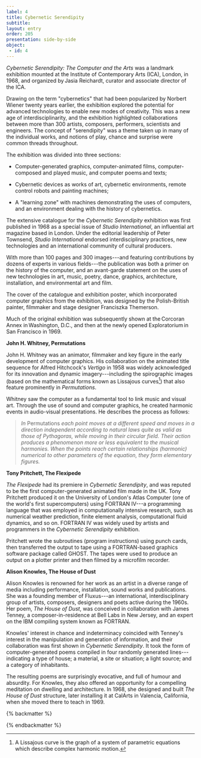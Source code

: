 ```yaml
---
label: 4
title: Cybernetic Serendipity
subtitle: 
layout: entry
order: 205
presentation: side-by-side 
object:
 - id: 4	
---
```


*Cybernetic Serendipity: The Computer and the Arts* was a landmark exhibition mounted at the Institute of Contemporary Arts (ICA), London, in 1968, and organized by Jasia Reichardt, curator and associate director of the ICA.

Drawing on the term "cybernetics" that had been popularized by Norbert Wiener twenty years earlier, the exhibition explored the potential for advanced technologies to enable new modes of creativity. This was a new age of interdisciplinarity, and the exhibition highlighted collaborations between more than 300 artists, composers, performers, scientists and engineers. The concept of "serendipity" was a theme taken up in many of the individual works, and notions of play, chance and surprise were common threads throughout.

The exhibition was divided into three sections:

-   Computer-generated graphics, computer-animated films, computer-composed and played music, and computer poems and texts;

-   Cybernetic devices as works of art, cybernetic environments, remote control robots and painting machines;

-   A "learning zone" with machines demonstrating the uses of computers, and an environment dealing with the history of cybernetics.

The extensive catalogue for the *Cybernetic Serendipity* exhibition was first published in 1968 as a special issue of *Studio International*, an influential art magazine based in London. Under the editorial leadership of Peter Townsend, *Studio International* endorsed interdisciplinary practices, new technologies and an international community of cultural producers.

With more than 100 pages and 300 images---and featuring contributions by dozens of experts in various fields---the publication was both a primer on the history of the computer, and an avant-garde statement on the uses of new technologies in art, music, poetry, dance, graphics, architecture, installation, and environmental art and film.

The cover of the catalogue and exhibition poster, which incorporated computer graphics from the exhibition, was designed by the Polish-British painter, filmmaker and stage designer Franciszka Themerson.

Much of the original exhibition was subsequently shown at the Corcoran Annex in Washington, D.C., and then at the newly opened Exploratorium in San Francisco in 1969.

**John H. Whitney, Permutations**

John H. Whitney was an animator, filmmaker and key figure in the early development of computer graphics. His collaboration on the animated title sequence for Alfred Hitchcock's *Vertigo* in 1958 was widely acknowledged for its innovation and dynamic imagery---including the spirographic images (based on the mathematical forms known as Lissajous curves[^1]) that also feature prominently in *Permutations*.

Whitney saw the computer as a fundamental tool to link music and visual art. Through the use of sound and computer graphics, he created harmonic events in audio-visual presentations. He describes the process as follows:

> *In* Permutations *each point moves at a different speed and moves in a direction independent according to natural laws quite as valid as those of Pythagoras, while moving in their circular field. Their action produces a phenomenon more or less equivalent to the musical harmonies. When the points reach certain relationships (harmonic) numerical to other parameters of the equation, they form elementary figures.*

**Tony Pritchett, The Flexipede**

*The Flexipede* had its premiere in *Cybernetic Serendipity*, and was reputed to be the first computer-generated animated film made in the UK. Tony Pritchett produced it on the University of London's Atlas Computer (one of the world's first supercomputers) using FORTRAN IV---a programming language that was employed in computationally intensive research, such as numerical weather prediction, finite element analysis, computational fluid dynamics, and so on. FORTRAN IV was widely used by artists and programmers in the *Cybernetic Serendipity* exhibition.

Pritchett wrote the subroutines (program instructions) using punch cards, then transferred the output to tape using a FORTRAN-based graphics software package called GHOST. The tapes were used to produce an output on a plotter printer and then filmed by a microfilm recorder.

**Alison Knowles, The House of Dust**

Alison Knowles is renowned for her work as an artist in a diverse range of media including performance, installation, sound works and publications. She was a founding member of Fluxus---an international, interdisciplinary group of artists, composers, designers and poets active during the 1960s. Her poem, *The House of Dust*, was conceived in collaboration with James Tenney, a composer-in-residence at Bell Labs in New Jersey, and an expert on the IBM compiling system known as FORTRAN.

Knowles' interest in chance and indeterminacy coincided with Tenney's interest in the manipulation and generation of information, and their collaboration was first shown in *Cybernetic Serendipity*. It took the form of computer-generated poems compiled in four randomly generated lines---indicating a type of house; a material, a site or situation; a light source; and a category of inhabitants.

The resulting poems are surprisingly evocative, and full of humour and absurdity. For Knowles, they also offered an opportunity for a compelling meditation on dwelling and architecture. In 1968, she designed and built *The House of Dust* structure, later installing it at CalArts in Valencia, California, when she moved there to teach in 1969.

{% backmatter %}

[^1]: A Lissajous curve is the graph of a system of parametric equations which describe complex harmonic motion.

{% endbackmatter %}